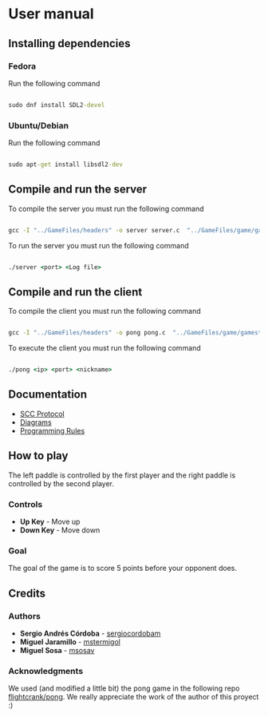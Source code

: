 # User manual

## Installing dependencies

### Fedora

Run the following command

```cmd

sudo dnf install SDL2-devel

```

### Ubuntu/Debian

Run the following command

```cmd

sudo apt-get install libsdl2-dev


```

## Compile and run the server

To compile the server you must run the following command

```cmd

gcc -I "../GameFiles/headers" -o server server.c  "../GameFiles/game/gamestate.c" "../GameFiles/game/log.c" "../GameFiles/game/session.c" "../Protocol/scc.c" -lpthread

```

To run the server you must run the following command

```cmd

./server <port> <Log file>

```

## Compile and run the client

To compile the client you must run the following command

```cmd

gcc -I "../GameFiles/headers" -o pong pong.c  "../GameFiles/game/gamestate.c" "../GameFiles/game/log.c" "../GameFiles/game/session.c" "../Protocol/scc.c" "../GameFiles/game/draw.c" `sdl2-config --cflags --libs`

```

To execute the client you must run the following command

```cmd

./pong <ip> <port> <nickname>

```

## Documentation

- [SCC Protocol](Documentation/SCCProtocol.md)
- [Diagrams](Documentation/Diagrams.md)
- [Programming Rules](Documentation/ProgrammingRules.md)

## How to play

The left paddle is controlled by the first player and the right paddle is controlled by the second player.

### Controls

- **Up Key** - Move up
- **Down Key** - Move down

### Goal

The goal of the game is to score 5 points before your opponent does.

## Credits

### Authors

- **Sergio Andrés Córdoba** - [sergiocordobam](https://github.com/sergiocordobam)
- **Miguel Jaramillo** - [mstermigol](https://github.com/mstermigol)
- **Miguel Sosa** - [msosav](https://github.com/msosav)

### Acknowledgments

We used (and modified a little bit) the pong game in the following repo [flightcrank/pong](https://github.com/flightcrank/pong). We really appreciate the work of the author of this proyect :)
